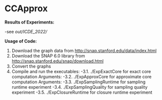 # CCApprox

**Results of Experiments:**

-see *out/ICDE_2022/*

**Usage of Code:**

1. Download the graph data from http://snap.stanford.edu/data/index.html
2. Download the SNAP 6.0 library from http://snap.stanford.edu/snap/download.html
2. Convert the graphs
3. Compile and run the executables:
    -3.1. ./ExpExactCore for exact core computation
    Arguments:
    -3.2. ./ExpApproxCore for approximate core computation
    Arguments:
    -3.3. ./ExpSamplingRuntime for sampling runtime experiment
    -3.4. ./ExpSamplingQuality for sampling quality experiment
    -3.5. ./ExpClosureRuntime for closure runtime experiment

